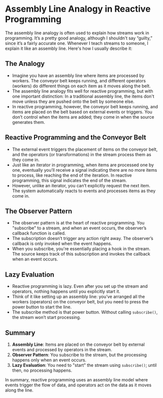 # Assembly Line Analogy in Reactive Programming

The assembly line analogy is often used to explain how streams work in programming. It’s a pretty good analogy, although I shouldn't say “guilty,” since it’s a fairly accurate one. Whenever I teach streams to someone, I explain it like an assembly line. Here's how I usually describe it:

## The Analogy

- Imagine you have an assembly line where items are processed by workers. The conveyor belt keeps running, and different operators (workers) do different things on each item as it moves along the belt.
- The assembly line analogy fits well for reactive programming, but with one important distinction: In a traditional assembly line, the items don't move unless they are pushed onto the belt by someone else.
- In reactive programming, however, the conveyor belt keeps running, and items are placed on the belt based on external events or triggers. You don’t control when the items are added; they come in when the source generates them.

## Reactive Programming and the Conveyor Belt

- The external event triggers the placement of items on the conveyor belt, and the operators (or transformations) in the stream process them as they come in.
- Just like an iterator in programming, when items are processed one by one, eventually you’ll receive a signal indicating there are no more items to process, like reaching the end of the iteration. In reactive programming, this signal indicates the end of the stream.
- However, unlike an iterator, you can’t explicitly request the next item. The system automatically reacts to events and processes items as they come in.

## The Observer Pattern

- The observer pattern is at the heart of reactive programming. You "subscribe" to a stream, and when an event occurs, the observer’s callback function is called.
- The subscription doesn’t trigger any action right away. The observer’s callback is only invoked when the event happens.
- When you subscribe, you're essentially placing a hook in the stream. The source keeps track of this subscription and invokes the callback when an event occurs.

## Lazy Evaluation

- Reactive programming is lazy. Even after you set up the stream and operators, nothing happens until you explicitly start it.
- Think of it like setting up an assembly line: you’ve arranged all the workers (operators) on the conveyor belt, but you need to press the power button to start the line.
- The subscribe method is that power button. Without calling `subscribe()`, the stream won’t start processing.

## Summary

1. **Assembly Line**: Items are placed on the conveyor belt by external events and processed by operators in the stream.
2. **Observer Pattern**: You subscribe to the stream, but the processing happens only when an event occurs.
3. **Lazy Evaluation**: You need to "start" the stream using `subscribe()`; until then, no processing happens.

In summary, reactive programming uses an assembly line model where events trigger the flow of data, and operators act on the data as it moves along the line.

